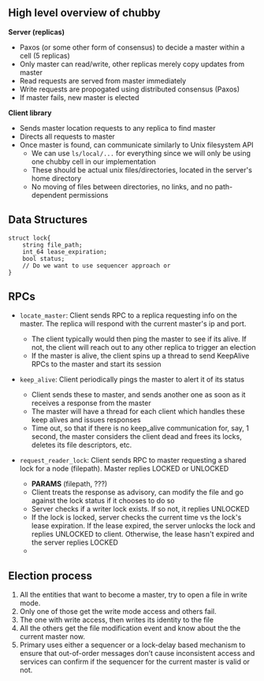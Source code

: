 ## High level overview of chubby

**Server (replicas)**
* Paxos (or some other form of consensus) to decide a master within a cell (5 replicas)
* Only master can read/write, other replicas merely copy updates from master
* Read requests are served from master immediately
* Write requests are propogated using distributed consensus (Paxos)
* If master fails, new master is elected

**Client library**
* Sends master location requests to any replica to find master
* Directs all requests to master
* Once master is found, can communicate similarly to Unix filesystem API
    * We can use `ls/local/...` for everything since we will only be using one chubby cell in our implementation
    * These should be actual unix files/directories, located in the server's home directory
    * No moving of files between directories, no links, and no path-dependent permissions

## Data Structures

```
struct lock{
    string file_path;
    int_64 lease_expiration;
    bool status;
    // Do we want to use sequencer approach or 
}
```

## RPCs
* `locate_master`: Client sends RPC to a replica requesting info on the master. The replica will respond with the current master's ip and port.
    * The client typically would then ping the master to see if its alive. If not, the client will reach out to any other replica to trigger an election
    * If the master is alive, the client spins up a thread to send KeepAlive RPCs to the master and start its session

* `keep_alive`: Client periodically pings the master to alert it of its status
    * Client sends these to master, and sends another one as soon as it receives a response from the master
    * The master will have a thread for each client which handles these keep alives and issues responses
    * Time out, so that if there is no keep_alive communication for, say, 1 second, the master considers the client dead and frees its locks, deletes its file descriptors, etc.


* `request_reader_lock`: Client sends RPC to master requesting a shared lock for a node (filepath). Master replies LOCKED or UNLOCKED
    * **PARAMS** (filepath, ???)
    * Client treats the response as advisory, can modify the file and go against the lock status if it chooses to do so
    * Server checks if a writer lock exists. If so not, it replies UNLOCKED
    * If the lock is locked, server checks the current time vs the lock's lease expiration. If the lease expired, the server unlocks the lock and replies UNLOCKED to client. Otherwise, the lease hasn't expired and the server replies LOCKED
    * 

## Election process
1. All the entities that want to become a master, try to open a file in write mode.
2. Only one of those get the write mode access and others fail.
3. The one with write access, then writes its identity to the file
4. All the others get the file modification event and know about the the current master now.
5. Primary uses either a sequencer or a lock-delay based mechanism to ensure that out-of-order messages don’t cause inconsistent access and services can confirm if the sequencer for the current master is valid or not.